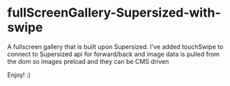 fullScreenGallery-Supersized-with-swipe
=======================================

A fullscreen gallery that is built upon Supersized. I've added touchSwipe to connect to Supersized api for forward/back and image data is pulled from the dom so images preload and they can be CMS driven

Enjoy! :)
